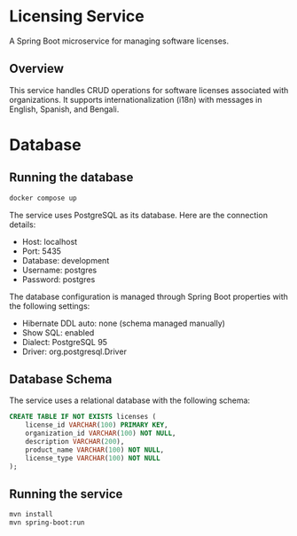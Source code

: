# Licensing Service

A Spring Boot microservice for managing software licenses.

## Overview

This service handles CRUD operations for software licenses associated with organizations. It supports internationalization (i18n) with messages in English, Spanish, and Bengali.

# Database

## Running the database

```bash
docker compose up
```

The service uses PostgreSQL as its database. Here are the connection details:
- Host: localhost
- Port: 5435
- Database: development
- Username: postgres
- Password: postgres


The database configuration is managed through Spring Boot properties with the following settings:

- Hibernate DDL auto: none (schema managed manually)
- Show SQL: enabled
- Dialect: PostgreSQL 95
- Driver: org.postgresql.Driver


## Database Schema

The service uses a relational database with the following schema:

```sql
CREATE TABLE IF NOT EXISTS licenses (
    license_id VARCHAR(100) PRIMARY KEY,
    organization_id VARCHAR(100) NOT NULL,
	description VARCHAR(200),
	product_name VARCHAR(100) NOT NULL,
	license_type VARCHAR(100) NOT NULL
);
```

## Running the service

```bash
mvn install
mvn spring-boot:run
```

